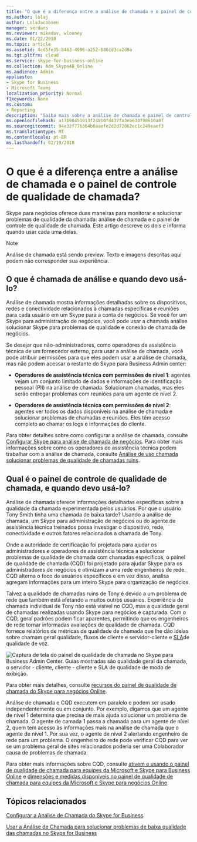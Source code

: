 ```yaml
---
title: "O que é a diferença entre a análise de chamada e o painel de controle de qualidade de chamada?"
ms.author: lolaj
author: LolaJacobsen
manager: serdars
ms.reviewer: mikedav, wlooney
ms.date: 01/22/2018
ms.topic: article
ms.assetid: 4cd5fe35-8463-4996-a252-086cd3ca2d9a
ms.tgt.pltfrm: cloud
ms.service: skype-for-business-online
ms.collection: Adm_Skype4B_Online
ms.audience: Admin
appliesto:
- Skype for Business
- Microsoft Teams
localization_priority: Normal
f1keywords: None
ms.custom:
- Reporting
description: "Saiba mais sobre a análise de chamada e painel de controle de qualidade de chamada e quando usá-los para monitorar e solucionar problemas de qualidade de chamada no Skype para negócios."
ms.openlocfilehash: a17b98451013f24810fd437fa3eb638f98610a8f
ms.sourcegitcommit: 94e32f776364b0aaefe2d2d72062ec1c249eaef3
ms.translationtype: MT
ms.contentlocale: pt-BR
ms.lasthandoff: 02/19/2018
---
```

# <a name="whats-the-difference-between-call-analytics-and-call-quality-dashboard"></a>O que é a diferença entre a análise de chamada e o painel de controle de qualidade de chamada?

Skype para negócios oferece duas maneiras para monitorar e solucionar problemas de qualidade da chamada: análise de chamada e o painel de controle de qualidade de chamada. Este artigo descreve os dois e informa quando usar cada uma delas.
  
> [!NOTE]
> Análise de chamada está sendo preview. Texto e imagens descritas aqui podem não corresponder sua experiência. 
  
## <a name="whats-call-analytics-and-when-should-i-use-it"></a>O que é chamada de análise e quando devo usá-lo?

Análise de chamada mostra informações detalhadas sobre os dispositivos, redes e conectividade relacionados à chamadas específicas e reuniões para cada usuário em um Skype para a conta de negócios. Se você for um Skype para administração de negócios, você pode usar a chamada análise solucionar Skype para problemas de qualidade e conexão de chamada de negócios.
  
Se desejar que não-administradores, como operadores de assistência técnica de um fornecedor externo, para usar a análise de chamada, você pode atribuir permissões para que eles podem usar a análise de chamada, mas não podem acessar o restante do Skype para Business Admin center: 
  
- **Operadores de assistência técnica com permissões de nível 1**: agentes vejam um conjunto limitado de dados e informações de identificação pessoal (PII) na análise de chamada. Solucionam chamadas, mas eles serão entregar problemas com reuniões para um agente de nível 2.
    
- **Operadores de assistência técnica com permissões de nível 2**: agentes ver todos os dados disponíveis na análise de chamada e solucionar problemas de chamadas e reuniões. Eles têm acesso completo ao chamar os logs e informações do cliente.
    
Para obter detalhes sobre como configurar a análise de chamada, consulte [Configurar Skype para análise de chamada de negócios](set-up-call-analytics.md). Para obter mais informações sobre como os operadores de assistência técnica podem trabalhar com a análise de chamada, consulte [Análise de uso chamada solucionar problemas de qualidade de chamadas ruins](use-call-analytics-to-troubleshoot-poor-call-quality.md).
  
## <a name="whats-the-call-quality-dashboard-and-when-should-i-use-it"></a>Qual é o painel de controle de qualidade de chamada, e quando devo usá-lo?

Análise de chamada oferece informações detalhadas específicas sobre a qualidade da chamada experimentada pelos usuários. Por que o usuário Tony Smith tinha uma chamada de baixa tarde? Usando a análise de chamada, um Skype para administração de negócios ou do agente de assistência técnica treinados possa investigar o dispositivo, rede, conectividade e outros fatores relacionados a chamada de Tony.
  
Onde a autoridade de certificação foi projetada para ajudar os administradores e operadores de assistência técnica a solucionar problemas de qualidade de chamada com chamadas específicos, o painel de qualidade de chamada (CQD) foi projetado para ajudar Skype para os administradores de negócios e otimizam a uma rede engenheiros de rede. CQD alterna o foco de usuários específicos e em vez disso, analisa agregam informações para um inteiro Skype para organização de negócios. 
  
Talvez a qualidade de chamadas ruins de Tony é devido a um problema de rede que também está afetando a muitos outros usuários. Experiência de chamada individual de Tony não está visível no CQD, mas a qualidade geral de chamadas realizadas usando Skype para negócios é capturada. Com o CQD, geral padrões podem ficar aparentes, permitindo que os engenheiros de rede tornar informadas avaliações de qualidade de chamada. CQD fornece relatórios de métricas de qualidade de chamada que lhe dão ideias sobre chamam geral qualidade, fluxos de cliente e servidor-cliente e [SLA](https://go.microsoft.com/fwlink/p/?linkid=846252)de qualidade de voz. 
  
![Captura de tela do painel de qualidade de chamada no Skype para Business Admin Center. Guias mostradas são qualidade geral da chamada, o servidor - cliente, cliente - cliente e SLA de qualidade de modo de exibição.](../images/6eaccf99-8ee8-4f99-bdf2-ba1c72471cb9.png)
  
Para obter mais detalhes, consulte [recursos do painel de qualidade de chamada do Skype para negócios Online](turning-on-and-using-call-quality-dashboard.md#BKMKFeaturesOfTheCQD).
  
Análise de chamada e CQD executem em paralelo e podem ser usado independentemente ou em conjunto. Por exemplo, digamos que um agente de nível 1 determina que precisa de mais ajuda solucionar um problema de chamada. O agente de camada 1 passa a chamada para um agente de nível 2, quem tem acesso às informações mais na análise de chamada que o agente de nível 1. Por sua vez, o agente de nível 2 alertando engenheiro de rede para um problema. O engenheiro de rede pode verificar CQD para ver se um problema geral de sites relacionados poderia ser uma Colaborador causa de problemas de chamada.
  
Para obter mais informações sobre CQD, consulte [ativem e usando o painel de qualidade de chamada para equipes da Microsoft e Skype para Business Online](turning-on-and-using-call-quality-dashboard.md) e [dimensões e medidas disponíveis no painel de qualidade de chamada para equipes da Microsoft e Skype para negócios Online](dimensions-and-measures-available-in-call-quality-dashboard.md).
  
## <a name="related-topics"></a>Tópicos relacionados
[Configurar a Análise de Chamada do Skype for Business](set-up-call-analytics.md)

[Usar a Análise de Chamada para solucionar problemas de baixa qualidade das chamadas no Skype for Business](use-call-analytics-to-troubleshoot-poor-call-quality.md)